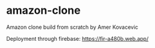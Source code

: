 # amazon-clone
Amazon clone build from scratch by Amer Kovacevic

Deployment through firebase: https://fir-a480b.web.app/
